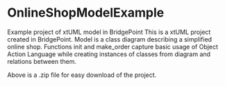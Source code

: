 # OnlineShopModelExample
Example project of xtUML model in BridgePoint
This is a xtUML project created in BridgePoint. Model is a class diagram describing a simplified online shop. 
Functions init and make_order capture basic usage of Object Action Language while creating instances of classes from diagram and relations between them.

Above is a .zip file for easy download of the project.
